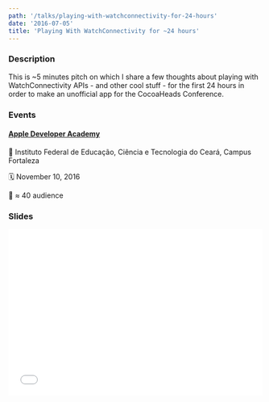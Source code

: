```yaml
---
path: '/talks/playing-with-watchconnectivity-for-24-hours'
date: '2016-07-05'
title: 'Playing With WatchConnectivity for ~24 hours'
---
```


### Description

This is ~5 minutes pitch on which I share a few thoughts about playing with WatchConnectivity APIs - and other cool stuff - for the first 24 hours in order to make an unofficial app for the CocoaHeads Conference.

### Events

#### [Apple Developer Academy](http://developeracademy.ifce.edu.br/)

📍 Instituto Federal de Educação, Ciência e Tecnologia do Ceará, Campus Fortaleza

🗓️ November 10, 2016

👥 ≈ 40 audience

### Slides

<div style="left: 0; width: 100%; height: 0; position: relative; padding-bottom: 65.2103%;"><iframe src="//speakerdeck.com/player/49a5f8e7c0034e7a94badb68d373cdca" style="border: 0; top: 0; left: 0; width: 100%; height: 100%; position: absolute;" allowfullscreen scrolling="no"></iframe></div>
